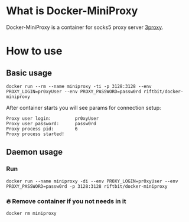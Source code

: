 # What is Docker-MiniProxy
Docker-MiniProxy is a container for socks5 proxy server [3proxy](http://www.3proxy.ru/).

# How to use

## Basic usage

```
docker run --rm --name miniproxy -ti -p 3128:3128 --env PROXY_LOGIN=pr0xyUser --env PROXY_PASSWORD=passw0rd riftbit/docker-miniproxy
```

After container starts you will see params for connection setup:

```
Proxy user login:         pr0xyUser
Proxy user password:      passw0rd
Proxy process pid:        6
Proxy process started!
```

## Daemon usage

### Run

```
docker run --name miniproxy -di --env PROXY_LOGIN=pr0xyUser --env PROXY_PASSWORD=passw0rd -p 3128:3128 riftbit/docker-miniproxy
```

### :fire: Remove container if you not needs in it

```
docker rm miniproxy
```